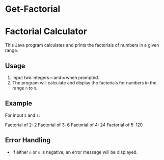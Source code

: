 # Get-Factorial
# Factorial Calculator

This Java program calculates and prints the factorials of numbers in a given range.

## Usage

1. Input two integers `n` and `m` when prompted.
2. The program will calculate and display the factorials for numbers in the range `n` to `m`.

## Example

For input `2` and `5`:

Factorial of 2: 2
Factorial of 3: 6
Factorial of 4: 24
Factorial of 5: 120


## Error Handling

- If either `n` or `m` is negative, an error message will be displayed.
